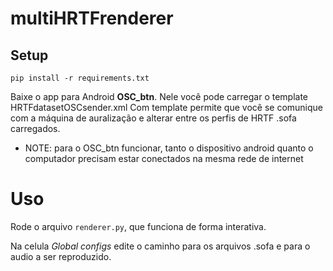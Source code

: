# multiHRTFrenderer

## Setup

```
pip install -r requirements.txt

```

Baixe o app para Android **OSC_btn**. Nele você pode carregar o template HRTFdatasetOSCsender.xml
Com template permite que você se comunique com a máquina de auralização e alterar entre os perfis de HRTF .sofa carregados.

- NOTE: para o OSC_btn funcionar, tanto o dispositivo android quanto o computador precisam estar conectados na mesma rede de internet


# Uso

Rode o arquivo ```renderer.py```, que funciona de forma interativa.


Na celula *Global configs* edite o caminho para os arquivos .sofa e para o audio a ser reproduzido.





